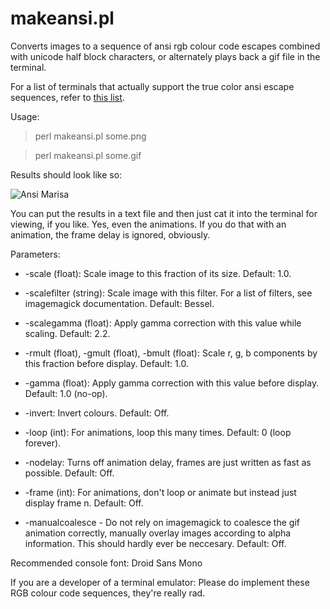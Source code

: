 makeansi.pl
===========

Converts images to a sequence of ansi rgb colour code 
escapes combined with unicode half block characters,
or alternately plays back a gif file in the terminal.

For a list of terminals that actually support the 
true color ansi escape sequences, refer to 
[this list](https://gist.github.com/XVilka/8346728).

Usage:

   > perl makeansi.pl some.png

   > perl makeansi.pl some.gif 

Results should look like so:

![Ansi Marisa](http://aka-san.halcy.de/ansimari.png)

You can put the results in a text file and then just
cat it into the terminal for viewing, if you like. Yes,
even the animations. If you do that with an animation,
the frame delay is ignored, obviously.

Parameters:

   * -scale (float): Scale image to this fraction of 
      its size. Default: 1.0.
 
   * -scalefilter (string): Scale image with this 
      filter. For a list of filters, see imagemagick 
      documentation. Default: Bessel.

   * -scalegamma (float): Apply gamma correction with 
      this value while scaling. Default: 2.2.

   * -rmult (float), -gmult (float), -bmult (float): 
      Scale r, g, b components by this fraction before 
      display. Default: 1.0.
   
   * -gamma (float): Apply gamma correction with this 
      value before display. Default: 1.0 (no-op).

   * -invert: Invert colours. Default: Off.
                 
   * -loop (int): For animations, loop this many times.
      Default: 0 (loop forever).

   * -nodelay: Turns off animation delay, frames are
      just written as fast as possible. Default: Off.

   * -frame (int): For animations, don't loop or 
      animate but instead just display frame n. 
      Default: Off.

   * -manualcoalesce - Do not rely on imagemagick 
      to coalesce the gif animation correctly, manually
      overlay images according to alpha information.
      This should hardly ever be neccesary. Default:
      Off.

Recommended console font: Droid Sans Mono

If you are a developer of a terminal emulator: Please
do implement these RGB colour code sequences, they're
really rad.


